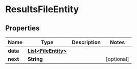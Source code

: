 

# ResultsFileEntity


## Properties

| Name | Type | Description | Notes |
|------------ | ------------- | ------------- | -------------|
|**data** | [**List&lt;FileEntity&gt;**](FileEntity.md) |  |  |
|**next** | **String** |  |  [optional] |



